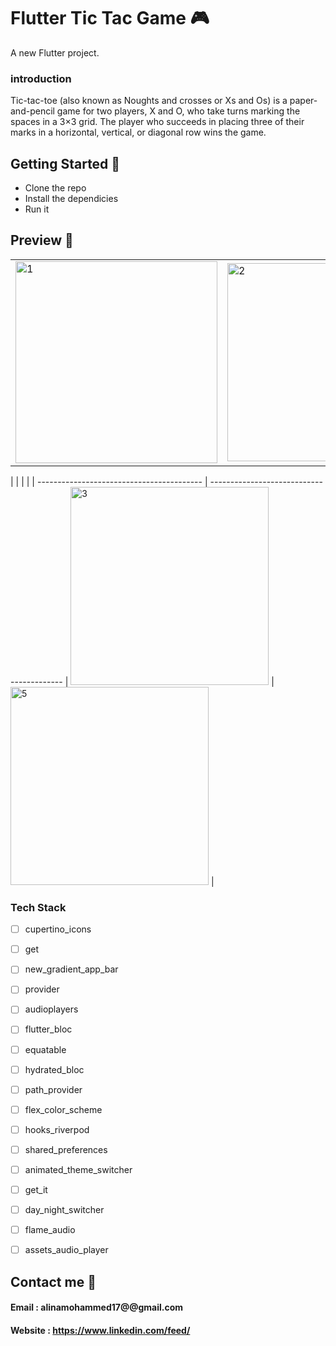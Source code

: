# Flutter Tic Tac Game 🎮 

A new Flutter project.

### introduction

Tic-tac-toe (also known as Noughts and crosses or Xs and Os) is a paper-and-pencil game for two players, X and O, who take turns marking the spaces in a 3×3 grid. The player who succeeds in placing three of their marks in a horizontal, vertical, or diagonal row wins the game.


## Getting Started 🚀

- Clone the repo
- Install the dependicies
- Run it

## Preview 📸

|                                           |                                           |                                           |
| ----------------------------------------- | ----------------------------------------- | ----------------------------------------- |
| <img width="323" alt="1" src="https://user-images.githubusercontent.com/106480594/188867629-b4134f2d-0243-4081-8a83-6da8515b76f1.png" width="400"> | <img width="317" alt="2" src="https://user-images.githubusercontent.com/106480594/188868107-c01dd3bd-0775-44b8-9340-44f8ecb04742.png" width="400"> | <img width="317" alt="4" src="https://user-images.githubusercontent.com/106480594/188868287-207efa5a-32a4-4ff4-bb72-8e7c6f340435.png" width="400"> |




|                                           |                                           |                                           |
| ----------------------------------------- | ----------------------------------------- | 
<img width="317" alt="3" src="https://user-images.githubusercontent.com/106480594/188868370-db59eb7d-4d94-4a62-af67-19f76f132a99.png" width="400"> | <img width="317" alt="5" src="https://user-images.githubusercontent.com/106480594/188868455-d1ee42a3-0d88-4336-a1cd-7c07bcfb5489.png" width="400"> |   



### Tech Stack
- [ ] cupertino_icons
- [ ] get
- [ ] new_gradient_app_bar
- [ ] provider
- [ ] audioplayers
- [ ] flutter_bloc
- [ ] equatable
- [ ] hydrated_bloc
- [ ] path_provider
- [ ] flex_color_scheme
- [ ] hooks_riverpod
- [ ] shared_preferences
- [ ] animated_theme_switcher
- [ ] get_it
- [ ] day_night_switcher
- [ ] flame_audio
- [ ] assets_audio_player





## Contact me 📧
#### Email :   alinamohammed17@@gmail.com
#### Website : https://www.linkedin.com/feed/
